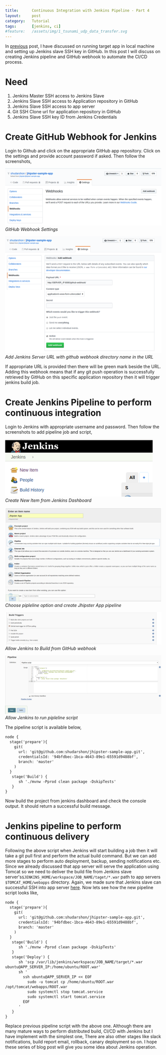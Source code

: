 ```yaml
---
title:      Continuous Integration with Jenkins Pipeline - Part 4
layout:     post
category:   Tutorial
tags: 	    [jenkins, ci]
#feature:   /assets/img/1_tsunami_udp_data_transfer.svg
---
```

In [previous](http://shudarshon.com/2018-03-04/Jenkins-3.html) post, I have discussed on running target app in local machine and setting up Jenkins slave SSH key in GitHub. In this post I will discuss on creating Jenkins pipeline and GitHub webhook to automate the CI/CD process.

<!--more-->

# Need

1. Jenkins Master SSH access to Jenkins Slave
2. Jenkins Slave SSH access to Application repository in GitHub
3. Jenkins Slave SSH access to app server
4. Git SSH Clone url for application repository in GitHub
5. Jenkins Slave SSH key ID from Jenkins Credentials

# Create GitHub Webhook for Jenkins

Login to Github and click on the appropriate GitHub app repository. Click on the settings and provide account password if asked. Then follow the screenshots,

![Add GitHub Webhook](/assets/img/2018-03-10-1.png)*GitHub Webhook Settings*

![Add GitHub Webhook](/assets/img/2018-03-10-2.png)*Add Jenkins Server URL with github webhook directory name in the URL*

If appropriate URL is provided then there will be green mark beside the URL. Adding this webhook means that if any git push operation is successfully retrieved by GitHub on this specific application repository then it will trigger jenkins build job.

# Create Jenkins Pipeline to perform continuous integration

Login to Jenkins with appropriate username and password. Then follow the screenshots to add pipeline job and script,  

![Create Jenkins Build Item](/assets/img/2018-03-10-3.png)*Create New Item from Jenkins Dashboard*

![Create Jenkins Pipeline](/assets/img/2018-03-10-4.png)*Choose pipleline option and create Jhipster App pipeline*

![Create Jenkins Build Item](/assets/img/2018-03-10-5.png)*Allow Jenkins to Build from GitHub webhook*

![Add pipeline script](/assets/img/2018-03-10-6.png)*Allow Jenkins to run pipleline script*

The pipeline script is available below,

```
node {
  stage('prepare'){
    git(
      url: 'git@github.com:shudarshon/jhipster-sample-app.git',
      credentialsId: '94bfdbec-1bca-4643-89e1-65591d9488bf',
      branch: 'master'
    )
  }
   stage('Build') {
      sh './mvnw -Pprod clean package -DskipTests'
   }
}

```

Now build the project from jenkins dashboard and check the console output. It should return a successful build message.

# Jenkins pipeline to perform continuous delivery

Following the above script when Jenkins will start building a job then it will take a git pull first and perform the actual build command. But we can add more stages to perform auto deployment, backup, sending notifications etc. Since we already discussed that app server will serve the application using Tomcat so we need to deliver the build file from  Jenkins slave server's`$JENKINS_HOME/workspace/JOB_NAME/taget/*.war` path to app servers `$TOMCAT_HOME/webapps` directory. Again, we made sure that Jenkins slave can successful SSH into app server [here](http://shudarshon.com/2018-03-04/Jenkins-3.htm). Now lets see how the new pipeline script looks like,

```
node {
  stage('prepare'){
    git(
      url: 'git@github.com:shudarshon/jhipster-sample-app.git',
      credentialsId: '94bfdbec-1bca-4643-89e1-65591d9488bf',
      branch: 'master'
    )
  }
   stage('Build') {
      sh './mvnw -Pprod clean package -DskipTests'
   }
   stage('Deploy') {
      sh 'scp /var/lib/jenkins/workspace/JOB_NAME/target/*.war ubuntu@APP_SERVER_IP:/home/ubuntu/ROOT.war'
      sh '
        ssh ubuntu@APP_SERVER_IP << EOF
          sudo -u tomcat cp /home/ubuntu/ROOT.war /opt/tomcat/webapps/ROOT.war
          sudo systemctl stop tomcat.service
          sudo systemctl start tomcat.service
        EOF
      '
   }
}
```

Replace previous pipeline script with the above one. Although there are many mature ways to perform distributed build, CI/CD with Jenkins but I have implement with the simplest one, There are also other stages like slack notifications, build report email, rollback, canary deployment so on. I hope these series of blog post will give you some idea about Jenkins operation. 

